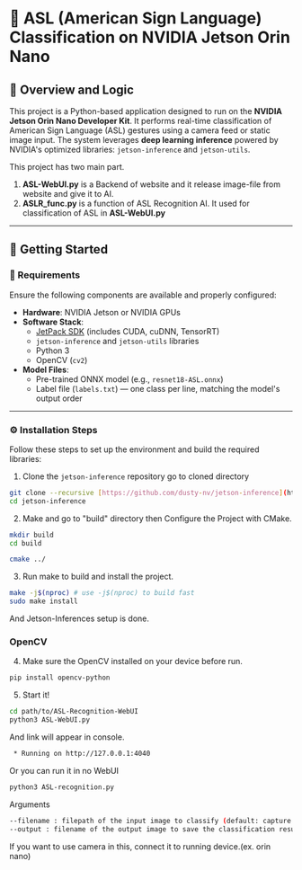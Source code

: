 # 🧠 ASL (American Sign Language) Classification on NVIDIA Jetson Orin Nano

## 📌 Overview and Logic
This project is a Python-based application designed to run on the **NVIDIA Jetson Orin Nano Developer Kit**. It performs real-time classification of American Sign Language (ASL) gestures using a camera feed or static image input. The system leverages **deep learning inference** powered by NVIDIA's optimized libraries: `jetson-inference` and `jetson-utils`.

This project has two main part.
1. **ASL-WebUI.py** is a Backend of website and it release image-file from website and give it to AI.
2. **ASLR_func.py** is a function of ASL Recognition AI. It used for classification of ASL in **ASL-WebUI.py**
---

## 🚀 Getting Started

### 🧩 Requirements

Ensure the following components are available and properly configured:

- **Hardware**: NVIDIA Jetson or NVIDIA GPUs
- **Software Stack**:
  - [JetPack SDK](https://developer.nvidia.com/embedded/jetpack) (includes CUDA, cuDNN, TensorRT)
  - `jetson-inference` and `jetson-utils` libraries
  - Python 3
  - OpenCV (`cv2`)
- **Model Files**:
  - Pre-trained ONNX model (e.g., `resnet18-ASL.onnx`)
  - Label file (`labels.txt`) — one class per line, matching the model's output order

---

### ⚙️ Installation Steps

Follow these steps to set up the environment and build the required libraries:

1.  Clone the `jetson-inference` repository go to cloned directory
```bash
git clone --recursive [https://github.com/dusty-nv/jetson-inference](https://github.com/dusty-nv/jetson-inference)
cd jetson-inference
```

2. Make and go to "build" directory then Configure the Project with CMake.
```bash
mkdir build
cd build

cmake ../
```

3. Run make to build and install the project.
```bash
make -j$(nproc) # use -j$(nproc) to build fast
sudo make install
```
And Jetson-Inferences setup is done.<br>
### OpenCV
4. Make sure the OpenCV installed on your device before run.
```bash
pip install opencv-python
```
5. Start it!
```bash
cd path/to/ASL-Recognition-WebUI
python3 ASL-WebUI.py
```
And link will appear in console.
```bash
 * Running on http://127.0.0.1:4040
```
Or you can run it in no WebUI
```bash
python3 ASL-recognition.py
```
Arguments
```bash
--filename : filepath of the input image to classify (default: capture from camera)
--output : filename of the output image to save the classification result (default: output.jpg)
```
If you want to use camera in this, connect it to running device.(ex. orin nano)
